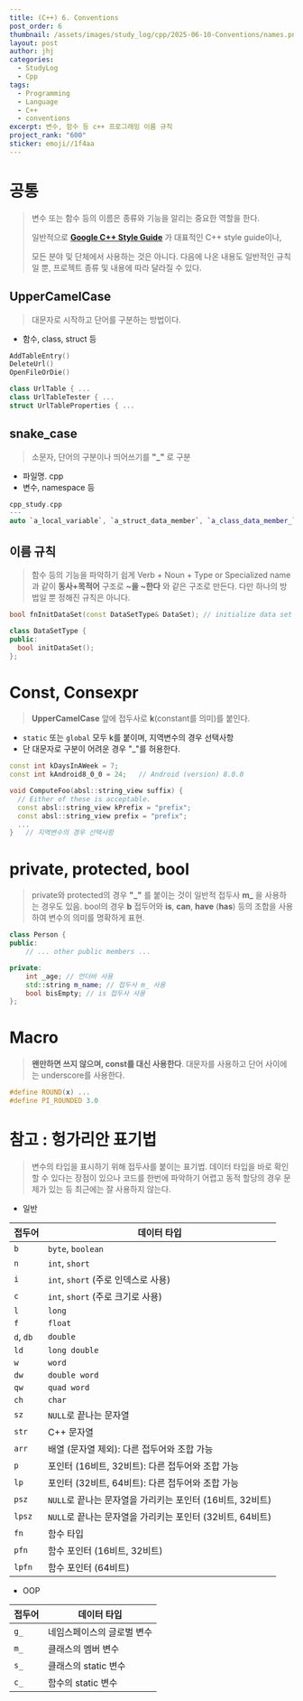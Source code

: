 ```yaml
---
title: (C++) 6. Conventions
post_order: 6
thumbnail: /assets/images/study_log/cpp/2025-06-10-Conventions/names.png
layout: post
author: jhj
categories:
  - StudyLog
  - Cpp
tags:
  - Programming
  - Language
  - C++
  - conventions
excerpt: 변수, 함수 등 c++ 프로그래밍 이름 규칙
project_rank: "600"
sticker: emoji//1f4aa
---
```

# 공통
> 변수 또는 함수 등의 이름은 종류와 기능을 알리는 중요한 역할을 한다.
> 
>  일반적으로 **[Google C++ Style Guide](https://google.github.io/styleguide/cppguide.html)** 가 대표적인 C++ style guide이나,
>  
> 모든 분야 및 단체에서 사용하는 것은 아니다. 다음에 나온 내용도 일반적인 규칙일 뿐, 프로젝트 종류 및 내용에 따라 달라질 수 있다.

## UpperCamelCase
> 대문자로 시작하고 단어를 구분하는 방법이다.

- 함수, class, struct 등

```cpp
AddTableEntry()
DeleteUrl()
OpenFileOrDie()

class UrlTable { ...
class UrlTableTester { ...  
struct UrlTableProperties { ...
```

## snake_case
> 소문자, 단어의 구분이나 띄어쓰기를 **"\_"** 로 구분

- 파일명. cpp
- 변수, namespace 등

```cpp
cpp_study.cpp
---
auto `a_local_variable`, `a_struct_data_member`, `a_class_data_member_`;
```

## 이름 규칙
> 함수 등의 기능을 파악하기 쉽게
> Verb + Noun + Type or Specialized name과 같이 **동사+목적어** 구조로 **~을 ~한다** 
> 와 같은 구조로 만든다. 다만 하나의 방법일 뿐 정해진 규칙은 아니다.

```cpp
bool fnInitDataSet(const DataSetType& DataSet); // initialize data set

class DataSetType {
public:
  bool initDataSet();
};
```

# Const, Consexpr
> **UpperCamelCase** 앞에 접두사로 **k**(constant를 의미)를 붙인다.

- `static` 또는 `global` 모두 k를 붙이며, 지역변수의 경우 선택사항
- 단 대문자로 구분이 어려운 경우 "\_"를 허용한다.

```cpp
const int kDaysInAWeek = 7; 
const int kAndroid8_0_0 = 24;	// Android (version) 8.0.0

void ComputeFoo(absl::string_view suffix) {
  // Either of these is acceptable.
  const absl::string_view kPrefix = "prefix";
  const absl::string_view prefix = "prefix";
  ...
}	// 지역변수의 경우 선택사항
```

# private, protected, bool
> private와 protected의 경우 **"\_"** 를 붙이는 것이 일반적
> 접두사 **m_** 을 사용하는 경우도 있음.
> bool의 경우 **b** 접두어와 **is**, **can**, **have** (**has**) 등의 조합을 사용하여 변수의 의미를 명확하게 표현.

```cpp
class Person {
public:
    // ... other public members ...

private:
    int _age; // 언더바 사용
    std::string m_name; // 접두사 m_ 사용
    bool bisEmpty; // is 접두사 사용
};
```

# Macro
>  **왠만하면 쓰지 않으며, const를 대신 사용한다**. 대문자를 사용하고 단어 사이에는 underscore를 사용한다.

```cpp
#define ROUND(x) ...
#define PI_ROUNDED 3.0
```

# 참고 : 헝가리안 표기법
> 변수의 타입을 표시하기 위해 접두사를 붙이는 표기법. 
> 데이터 타입을 바로 확인할 수 있다는 장점이 있으나
> 코드를 한번에 파악하기 어렵고 동적 할당의 경우 문제가 있는 등 최근에는 잘 사용하지 않는다.

- 일반

| 접두어       | 데이터 타입                                 |
| --------- | -------------------------------------- |
| `b`       | `byte`, `boolean`                      |
| `n`       | `int`, `short`                         |
| `i`       | `int`, `short` (주로 인덱스로 사용)            |
| `c`       | `int`, `short` (주로 크기로 사용)             |
| `l`       | `long`                                 |
| `f`       | `float`                                |
| `d`, `db` | `double`                               |
| `ld`      | `long double`                          |
| `w`       | `word`                                 |
| `dw`      | `double word`                          |
| `qw`      | `quad word`                            |
| `ch`      | `char`                                 |
| `sz`      | `NULL`로 끝나는 문자열                        |
| `str`     | C++ 문자열                                |
| `arr`     | 배열 (문자열 제외): 다른 접두어와 조합 가능             |
| `p`       | 포인터 (16비트, 32비트): 다른 접두어와 조합 가능        |
| `lp`      | 포인터 (32비트, 64비트): 다른 접두어와 조합 가능        |
| `psz`     | `NULL`로 끝나는 문자열을 가리키는 포인터 (16비트, 32비트) |
| `lpsz`    | `NULL`로 끝나는 문자열을 가리키는 포인터 (32비트, 64비트) |
| `fn`      | 함수 타입                                  |
| `pfn`     | 함수 포인터 (16비트, 32비트)                    |
| `lpfn`    | 함수 포인터 (64비트)                          |

- OOP

| 접두어  | 데이터 타입         |
| ---- | -------------- |
| `g_` | 네임스페이스의 글로벌 변수 |
| `m_` | 클래스의 멤버 변수     |
| `s_` | 클래스의 static 변수 |
| `c_` | 함수의 static 변수  |
